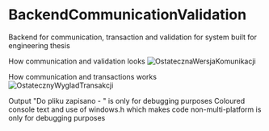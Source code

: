 # BackendCommunicationValidation
Backend for communication, transaction and validation for system built for engineering thesis

How communication and validation looks
![OstatecznaWersjaKomunikacji](https://github.com/user-attachments/assets/c0ee0b12-823f-4494-9f9b-fc6f93da3ac4)

How communication and transactions works
![OstatecznyWygladTransakcji](https://github.com/user-attachments/assets/af9ec984-a339-4417-af54-f5fb63ad4fad)

Output "Do pliku zapisano - " is only for debugging purposes
Coloured console text and use of windows.h which makes code non-multi-platform is only for debugging purposes
